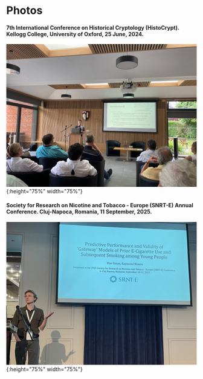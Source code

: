 # Photos

#### 7th International Conference on Historical Cryptology (HistoCrypt). Kellogg College, University of Oxford, 25 June, 2024.
![histo](https://raw.githubusercontent.com/FloeFoxon/FloeFoxon.github.io/main/Histocrypt_2024.jpeg){:height="75%" width="75%"}

#### Society for Research on Nicotine and Tobacco - Europe (SNRT-E) Annual Conference. Cluj-Napoca, Romania, 11 September, 2025.
![srnte](https://raw.githubusercontent.com/FloeFoxon/FloeFoxon.github.io/main/SRNTE_2025.jpg){:height="75%" width="75%"}
